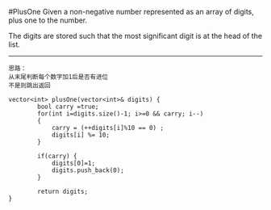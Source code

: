 #PlusOne
Given a non-negative number represented as an array of digits, plus one to the number.

The digits are stored such that the most significant digit is at the head of the list.


---




```
思路：
从末尾判断每个数字加1后是否有进位
不是则跳出返回

vector<int> plusOne(vector<int>& digits) {
        bool carry =true;
        for(int i=digits.size()-1; i>=0 && carry; i--)
        {
            carry = (++digits[i]%10 == 0) ;
            digits[i] %= 10;
        }
            
        if(carry) {
            digits[0]=1;
            digits.push_back(0);
        }

        return digits;
}
```